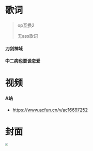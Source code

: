 # 歌词

> op互换2
>
> 无ass歌词

#### 刀剑神域

#### 中二病也要谈恋爱

# 视频

#### A站

- https://www.acfun.cn/v/ac16697252


# 封面

<img src="https://tx-free-imgs.acfun.cn/o_1ecju954o1mup17i01n87b8g1h9d0.jpeg" style="zoom:50%;" />

